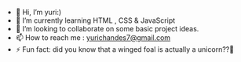 - 👋 Hi, I’m yuri:)
- 🌱 I’m currently learning HTML , CSS & JavaScript
- 💞️ I’m looking to collaborate on some basic project ideas.
- 📫 How to reach me : yurichandes7@gmail.com
- ⚡ Fun fact: did you know that a winged foal is actually a unicorn??🦄

<!---
yurichandes7/yurichandes7 is a ✨ special ✨ repository because its `README.md` (this file) appears on your GitHub profile.
You can click the Preview link to take a look at your changes.
--->
